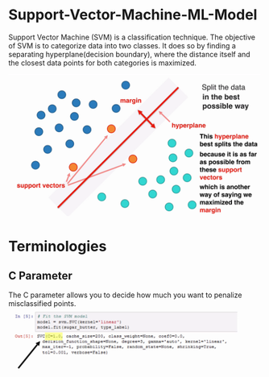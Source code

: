 # Support-Vector-Machine-ML-Model
Support Vector Machine (SVM) is a classification technique. The objective of SVM is to categorize data into two classes. It does so by finding a separating hyperplane(decision boundary), where the distance itself and the closest data points for both categories is maximized.

![image](https://github.com/rkadey/Support-Vector-Machine-ML-Model/blob/main/vlcsnap-2022-09-16-00h32m53s884%20(2).png?raw=true)

# Terminologies
## C Parameter
The C parameter allows you to decide how much you want to penalize misclassified points.
![image](https://github.com/rkadey/Support-Vector-Machine-ML-Model/blob/main/vlcsnap-2022-09-16-00h46m14s492%20(2).png)
